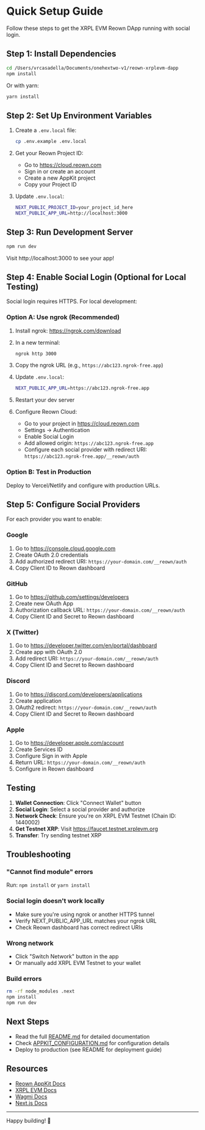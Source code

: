 # Quick Setup Guide

Follow these steps to get the XRPL EVM Reown DApp running with social login.

## Step 1: Install Dependencies

```bash
cd /Users/vrcasadella/Documents/onehextwo-v1/reown-xrplevm-dapp
npm install
```

Or with yarn:
```bash
yarn install
```

## Step 2: Set Up Environment Variables

1. Create a `.env.local` file:
   ```bash
   cp .env.example .env.local
   ```

2. Get your Reown Project ID:
   - Go to https://cloud.reown.com
   - Sign in or create an account
   - Create a new AppKit project
   - Copy your Project ID

3. Update `.env.local`:
   ```bash
   NEXT_PUBLIC_PROJECT_ID=your_project_id_here
   NEXT_PUBLIC_APP_URL=http://localhost:3000
   ```

## Step 3: Run Development Server

```bash
npm run dev
```

Visit http://localhost:3000 to see your app!

## Step 4: Enable Social Login (Optional for Local Testing)

Social login requires HTTPS. For local development:

### Option A: Use ngrok (Recommended)

1. Install ngrok: https://ngrok.com/download

2. In a new terminal:
   ```bash
   ngrok http 3000
   ```

3. Copy the ngrok URL (e.g., `https://abc123.ngrok-free.app`)

4. Update `.env.local`:
   ```bash
   NEXT_PUBLIC_APP_URL=https://abc123.ngrok-free.app
   ```

5. Restart your dev server

6. Configure Reown Cloud:
   - Go to your project in https://cloud.reown.com
   - Settings → Authentication
   - Enable Social Login
   - Add allowed origin: `https://abc123.ngrok-free.app`
   - Configure each social provider with redirect URI: `https://abc123.ngrok-free.app/__reown/auth`

### Option B: Test in Production

Deploy to Vercel/Netlify and configure with production URLs.

## Step 5: Configure Social Providers

For each provider you want to enable:

### Google
1. Go to https://console.cloud.google.com
2. Create OAuth 2.0 credentials
3. Add authorized redirect URI: `https://your-domain.com/__reown/auth`
4. Copy Client ID to Reown dashboard

### GitHub
1. Go to https://github.com/settings/developers
2. Create new OAuth App
3. Authorization callback URL: `https://your-domain.com/__reown/auth`
4. Copy Client ID and Secret to Reown dashboard

### X (Twitter)
1. Go to https://developer.twitter.com/en/portal/dashboard
2. Create app with OAuth 2.0
3. Add redirect URI: `https://your-domain.com/__reown/auth`
4. Copy Client ID and Secret to Reown dashboard

### Discord
1. Go to https://discord.com/developers/applications
2. Create application
3. OAuth2 redirect: `https://your-domain.com/__reown/auth`
4. Copy Client ID and Secret to Reown dashboard

### Apple
1. Go to https://developer.apple.com/account
2. Create Services ID
3. Configure Sign in with Apple
4. Return URL: `https://your-domain.com/__reown/auth`
5. Configure in Reown dashboard

## Testing

1. **Wallet Connection**: Click "Connect Wallet" button
2. **Social Login**: Select a social provider and authorize
3. **Network Check**: Ensure you're on XRPL EVM Testnet (Chain ID: 1440002)
4. **Get Testnet XRP**: Visit https://faucet.testnet.xrplevm.org
5. **Transfer**: Try sending testnet XRP

## Troubleshooting

### "Cannot find module" errors
Run: `npm install` or `yarn install`

### Social login doesn't work locally
- Make sure you're using ngrok or another HTTPS tunnel
- Verify NEXT_PUBLIC_APP_URL matches your ngrok URL
- Check Reown dashboard has correct redirect URIs

### Wrong network
- Click "Switch Network" button in the app
- Or manually add XRPL EVM Testnet to your wallet

### Build errors
```bash
rm -rf node_modules .next
npm install
npm run dev
```

## Next Steps

- Read the full [README.md](./README.md) for detailed documentation
- Check [APPKIT_CONFIGURATION.md](./APPKIT_CONFIGURATION.md) for configuration details
- Deploy to production (see README for deployment guide)

## Resources

- [Reown AppKit Docs](https://docs.reown.com/appkit/overview)
- [XRPL EVM Docs](https://docs.xrplevm.org)
- [Wagmi Docs](https://wagmi.sh)
- [Next.js Docs](https://nextjs.org/docs)

---

Happy building! 🚀

